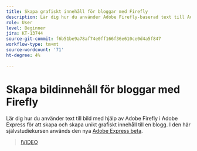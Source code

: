 ```yaml
---
title: Skapa grafiskt innehåll för bloggar med Firefly
description: Lär dig hur du använder Adobe Firefly-baserad text till Adobe Express för att skapa unikt bildinnehåll för en blogg
role: User
level: Beginner
jira: KT-13744
source-git-commit: f6b51be9a78af74e0ff166f36e610ce0d4a5f847
workflow-type: tm+mt
source-wordcount: '71'
ht-degree: 4%

---
```


# Skapa bildinnehåll för bloggar med Firefly

Lär dig hur du använder text till bild med hjälp av Adobe Firefly i Adobe Express för att skapa och skapa unikt grafiskt innehåll till en blogg. I den här självstudiekursen används den nya [Adobe Express beta](https://www.adobe.com/express/).

>[!VIDEO](https://video.tv.adobe.com/v/3422408?quality=12&learn=on&hidetitle=true)
